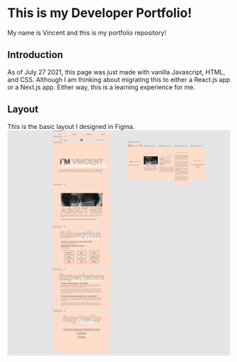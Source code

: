 # This is my Developer Portfolio!
My name is Vincent and this is my portfolio repository!

## Introduction
As of July 27 2021, this page was just made with vanilla Javascript, HTML, and CSS. Although I am thinking about migrating this to either a React.js app or a Next.js app. Either way, this is a learning experience for me.

## Layout

This is the basic layout I designed in Figma.
![Layout](github/img/layout.png?raw=true)
